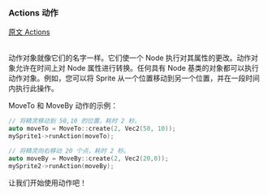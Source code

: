 ### Actions  动作
[原文 Actions](https://docs.cocos2d-x.org/cocos2d-x/v4/en/actions/) 
<br>
<br>

动作对象就像它们的名字一样。它们使一个 Node 执行对其属性的更改。动作对象允许在时间上对 Node 属性进行转换。任何具有 Node 基类的对象都可以执行动作对象。例如，您可以将 Sprite 从一个位置移动到另一个位置，并在一段时间内执行此操作。<br>

MoveTo 和 MoveBy 动作的示例：<br>

```cpp
// 将精灵移动到 50,10 的位置，耗时 2 秒。
auto moveTo = MoveTo::create(2, Vec2(50, 10));
mySprite1->runAction(moveTo);

// 将精灵向右移动 20 个点，耗时 2 秒。
auto moveBy = MoveBy::create(2, Vec2(20,0));
mySprite2->runAction(moveBy);
```

让我们开始使用动作吧！
